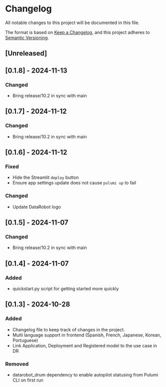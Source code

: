 # Changelog

All notable changes to this project will be documented in this file.

The format is based on [Keep a Changelog](https://keepachangelog.com/en/1.1.0/),
and this project adheres to [Semantic Versioning](https://semver.org/spec/v2.0.0.html).

## [Unreleased]

## [0.1.8] - 2024-11-13

### Changed
- Bring release/10.2 in sync with main

## [0.1.7] - 2024-11-12

### Changed
- Bring release/10.2 in sync with main

## [0.1.6] - 2024-11-12

### Fixed
- Hide the Streamlit `deploy` button
- Ensure app settings update does not cause `pulumi up` to fail

### Changed
- Update DataRobot logo

## [0.1.5] - 2024-11-07

### Changed
- Bring release/10.2 in sync with main

## [0.1.4] - 2024-11-07

### Added
- quickstart.py script for getting started more quickly

## [0.1.3] - 2024-10-28

### Added

- Changelog file to keep track of changes in the project.
- Multi language support in frontend (Spanish, French, Japanese, Korean, Portuguese) 
- Link Application, Deployment and Registered model to the use case in DR 

### Removed

- datarobot_drum dependency to enable autopilot statusing from Pulumi CLI on first run
